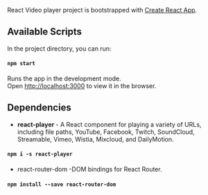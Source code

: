 React Video player project is bootstrapped with [Create React App](https://github.com/facebook/create-react-app).

## Available Scripts

In the project directory, you can run:

#### `npm start`

Runs the app in the development mode.<br>
Open [http://localhost:3000](http://localhost:3000) to view it in the browser.

## Dependencies 
* <b>react-player</b> - A React component for playing a variety of URLs, including file paths, YouTube, Facebook, Twitch, SoundCloud, Streamable, Vimeo, Wistia, Mixcloud, and DailyMotion. 
#### `npm i -s react-player`

* react-router-dom -DOM bindings for React Router.
#### `npm install --save react-router-dom`